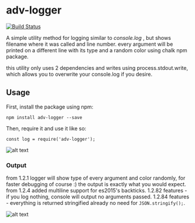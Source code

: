 # adv-logger

[![Build Status](https://travis-ci.org/yuraxdrumz/adv-logger.svg?branch=master)](https://travis-ci.org/yuraxdrumz/adv-logger)

A simple utility method for logging similar to *console.log* , but
shows filename where it was called and line number. every argument
will be printed on a different line with its type and a random color
using chalk npm package.

this utility only uses 2 dependencies and writes using process.stdout.write,
which allows you to overwrite your console.log if you desire.


## Usage

First, install the package using npm:

`npm install adv-logger --save`

Then, require it and use it like so:

`const log = require('adv-logger');`

![alt text](https://i.imgsafe.org/ba9cec6e8a.png)


### Output
from 1.2.1 logger will show type of every argument and color randomly, for faster debugging of course :)
the output is exactly what you would expect.
from 1.2.4 added multiline support for es2015's backticks.
1.2.82 features - if you log nothing, console will output no arguments passed.
1.2.84 features - everything is returned stringified already no need for `JSON.stringify();`.


![alt text](https://i.imgsafe.org/ba9c47e1d0.png)